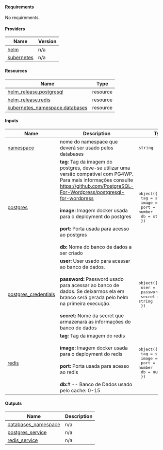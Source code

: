 <!-- BEGIN_AUTOMATED_TF_DOCS_BLOCK -->
#### Requirements

No requirements.
#### Providers

| Name | Version |
|------|---------|
| <a name="provider_helm"></a> [helm](#provider\_helm) | n/a |
| <a name="provider_kubernetes"></a> [kubernetes](#provider\_kubernetes) | n/a |
#### Resources

| Name | Type |
|------|------|
| [helm_release.postgresql](https://registry.terraform.io/providers/hashicorp/helm/latest/docs/resources/release) | resource |
| [helm_release.redis](https://registry.terraform.io/providers/hashicorp/helm/latest/docs/resources/release) | resource |
| [kubernetes_namespace.databases](https://registry.terraform.io/providers/hashicorp/kubernetes/latest/docs/resources/namespace) | resource |
#### Inputs

| Name | Description | Type | Default | Required |
|------|-------------|------|---------|:--------:|
| <a name="input_namespace"></a> [namespace](#input\_namespace) | nome do namespace que deverá ser usado pelos databases | `string` | `"databases"` | no |
| <a name="input_postgres"></a> [postgres](#input\_postgres) | **tag:** Tag da imagem do postgres, deve-se utilizar uma versão compatível com PG4WP. Para mais informações consulte https://github.com/PostgreSQL-For-Wordpress/postgresql-for-wordpress <br><br> **image:** Imagem docker usada para o deployment do postgres <br><br> **port:** Porta usada para acesso ao postgres <br><br> **db:** Nome do banco de dados a ser criado | <pre>object({<br>        tag = string<br>        image = string<br>        port = number<br>        db = string<br>    })</pre> | <pre>{<br>  "db": "wordpress",<br>  "image": "postgres",<br>  "port": 5432,<br>  "tag": "14.2"<br>}</pre> | no |
| <a name="input_postgres_credentials"></a> [postgres\_credentials](#input\_postgres\_credentials) | **user:** User usado para acessar ao banco de dados. <br><br> **password:** Password usado para acessar ao banco de dados. Se deixarmos ela em branco será gerada pelo helm na primeira execução. <br><br> **secret:** Nome da secret que armazenará as informações do banco de dados | <pre>object({<br>        user = string<br>        password = string<br>        secret = string<br>    })</pre> | <pre>{<br>  "password": "",<br>  "secret": "postgres-keys",<br>  "user": "wordpress"<br>}</pre> | no |
| <a name="input_redis"></a> [redis](#input\_redis) | **tag:** Tag da imagem do redis <br><br> **image:** Imagem docker usada para o deployment do redis <br><br> **port:** Porta usada para acesso ao redis <br><br> **db:**# -- Banco de Dados usado pelo cache: 0-15 | <pre>object({<br>        tag = string<br>        image = string<br>        port = number<br>        db = number<br>    })</pre> | <pre>{<br>  "db": 1,<br>  "image": "redis",<br>  "port": 6379,<br>  "tag": "6.2-alpine"<br>}</pre> | no |
#### Outputs

| Name | Description |
|------|-------------|
| <a name="output_databases_namespace"></a> [databases\_namespace](#output\_databases\_namespace) | n/a |
| <a name="output_postgres_service"></a> [postgres\_service](#output\_postgres\_service) | n/a |
| <a name="output_redis_service"></a> [redis\_service](#output\_redis\_service) | n/a |
<!-- END_AUTOMATED_TF_DOCS_BLOCK -->